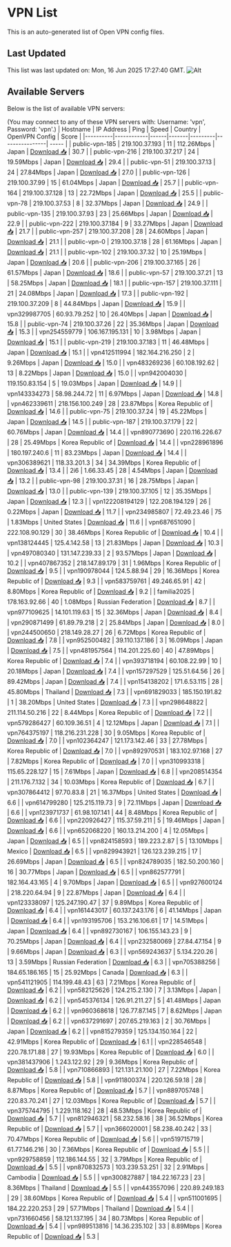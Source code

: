# VPN List

This is an auto-generated list of Open VPN config files.

## Last Updated

This list was last updated on: Mon, 16 Jun 2025 17:27:40 GMT.
![Alt](https://repobeats.axiom.co/api/embed/186b98318ef1479477931607c1ad7d823f12451f.svg "Repobeats analytics image")

## Available Servers

Below is the list of available VPN servers:

(You may connect to any of these VPN servers with: Username: 'vpn', Password: 'vpn'.)
| Hostname | IP Address | Ping | Speed | Country | OpenVPN Config | Score |
|----------|------------|------|-------|---------|----------------| ----- |
| public-vpn-185 | 219.100.37.193 | 11 | 112.26Mbps | Japan | [Download 📥](./configs/server_0_JP.ovpn) | 30.7 |
| public-vpn-216 | 219.100.37.217 | 24 | 19.59Mbps | Japan | [Download 📥](./configs/server_1_JP.ovpn) | 29.4 |
| public-vpn-51 | 219.100.37.13 | 24 | 27.84Mbps | Japan | [Download 📥](./configs/server_2_JP.ovpn) | 27.0 |
| public-vpn-126 | 219.100.37.99 | 15 | 61.04Mbps | Japan | [Download 📥](./configs/server_3_JP.ovpn) | 25.7 |
| public-vpn-164 | 219.100.37.128 | 13 | 22.72Mbps | Japan | [Download 📥](./configs/server_4_JP.ovpn) | 25.5 |
| public-vpn-78 | 219.100.37.53 | 8 | 32.37Mbps | Japan | [Download 📥](./configs/server_5_JP.ovpn) | 24.9 |
| public-vpn-135 | 219.100.37.93 | 23 | 25.66Mbps | Japan | [Download 📥](./configs/server_6_JP.ovpn) | 22.9 |
| public-vpn-222 | 219.100.37.184 | 9 | 33.27Mbps | Japan | [Download 📥](./configs/server_7_JP.ovpn) | 21.7 |
| public-vpn-257 | 219.100.37.208 | 28 | 24.60Mbps | Japan | [Download 📥](./configs/server_8_JP.ovpn) | 21.1 |
| public-vpn-0 | 219.100.37.18 | 28 | 61.16Mbps | Japan | [Download 📥](./configs/server_9_JP.ovpn) | 21.1 |
| public-vpn-102 | 219.100.37.32 | 10 | 25.19Mbps | Japan | [Download 📥](./configs/server_10_JP.ovpn) | 20.6 |
| public-vpn-206 | 219.100.37.165 | 26 | 61.57Mbps | Japan | [Download 📥](./configs/server_11_JP.ovpn) | 18.6 |
| public-vpn-57 | 219.100.37.21 | 13 | 58.25Mbps | Japan | [Download 📥](./configs/server_12_JP.ovpn) | 18.1 |
| public-vpn-157 | 219.100.37.111 | 21 | 24.08Mbps | Japan | [Download 📥](./configs/server_13_JP.ovpn) | 17.3 |
| public-vpn-192 | 219.100.37.209 | 8 | 44.84Mbps | Japan | [Download 📥](./configs/server_14_JP.ovpn) | 15.9 |
| vpn329987705 | 60.93.79.252 | 10 | 26.40Mbps | Japan | [Download 📥](./configs/server_15_JP.ovpn) | 15.8 |
| public-vpn-74 | 219.100.37.26 | 22 | 35.36Mbps | Japan | [Download 📥](./configs/server_16_JP.ovpn) | 15.3 |
| vpn254559779 | 106.167.195.131 | 10 | 3.98Mbps | Japan | [Download 📥](./configs/server_17_JP.ovpn) | 15.1 |
| public-vpn-219 | 219.100.37.183 | 11 | 46.48Mbps | Japan | [Download 📥](./configs/server_18_JP.ovpn) | 15.1 |
| vpn412511994 | 182.164.216.250 | 2 | 9.26Mbps | Japan | [Download 📥](./configs/server_19_JP.ovpn) | 15.0 |
| vpn483269236 | 60.108.192.62 | 13 | 8.22Mbps | Japan | [Download 📥](./configs/server_20_JP.ovpn) | 15.0 |
| vpn942004030 | 119.150.83.154 | 5 | 19.03Mbps | Japan | [Download 📥](./configs/server_21_JP.ovpn) | 14.9 |
| vpn143334273 | 58.98.244.72 | 11 | 6.97Mbps | Japan | [Download 📥](./configs/server_22_JP.ovpn) | 14.8 |
| vpn462339611 | 218.156.100.249 | 28 | 23.87Mbps | Korea Republic of | [Download 📥](./configs/server_23_KR.ovpn) | 14.6 |
| public-vpn-75 | 219.100.37.24 | 19 | 45.22Mbps | Japan | [Download 📥](./configs/server_24_JP.ovpn) | 14.5 |
| public-vpn-187 | 219.100.37.179 | 22 | 60.76Mbps | Japan | [Download 📥](./configs/server_25_JP.ovpn) | 14.4 |
| vpn890773690 | 220.116.226.67 | 28 | 25.49Mbps | Korea Republic of | [Download 📥](./configs/server_26_KR.ovpn) | 14.4 |
| vpn228961896 | 180.197.240.6 | 11 | 83.23Mbps | Japan | [Download 📥](./configs/server_27_JP.ovpn) | 14.4 |
| vpn306389621 | 118.33.201.3 | 34 | 34.39Mbps | Korea Republic of | [Download 📥](./configs/server_28_KR.ovpn) | 13.4 |
| 2i6 | 1.66.33.45 | 28 | 4.54Mbps | Japan | [Download 📥](./configs/server_29_JP.ovpn) | 13.2 |
| public-vpn-98 | 219.100.37.31 | 16 | 28.75Mbps | Japan | [Download 📥](./configs/server_30_JP.ovpn) | 13.0 |
| public-vpn-139 | 219.100.37.105 | 12 | 35.35Mbps | Japan | [Download 📥](./configs/server_31_JP.ovpn) | 12.3 |
| vpn122208194129 | 122.208.194.129 | 26 | 0.22Mbps | Japan | [Download 📥](./configs/server_32_JP.ovpn) | 11.7 |
| vpn234985807 | 72.49.23.46 | 75 | 1.83Mbps | United States | [Download 📥](./configs/server_33_US.ovpn) | 11.6 |
| vpn687651090 | 222.108.90.129 | 30 | 38.46Mbps | Korea Republic of | [Download 📥](./configs/server_34_KR.ovpn) | 10.4 |
| vpn138124445 | 125.4.142.58 | 13 | 21.83Mbps | Japan | [Download 📥](./configs/server_35_JP.ovpn) | 10.3 |
| vpn497080340 | 131.147.239.33 | 2 | 93.57Mbps | Japan | [Download 📥](./configs/server_36_JP.ovpn) | 10.2 |
| vpn407867352 | 218.147.89.179 | 31 | 1.96Mbps | Korea Republic of | [Download 📥](./configs/server_37_KR.ovpn) | 9.5 |
| vpn190978044 | 124.5.88.94 | 29 | 16.36Mbps | Korea Republic of | [Download 📥](./configs/server_38_KR.ovpn) | 9.3 |
| vpn583759761 | 49.246.65.91 | 42 | 8.80Mbps | Korea Republic of | [Download 📥](./configs/server_39_KR.ovpn) | 9.2 |
| familia2025 | 178.163.92.66 | 40 | 1.08Mbps | Russian Federation | [Download 📥](./configs/server_40_RU.ovpn) | 8.7 |
| vpn977109625 | 14.101.119.63 | 15 | 32.36Mbps | Japan | [Download 📥](./configs/server_41_JP.ovpn) | 8.4 |
| vpn290871499 | 61.89.79.218 | 2 | 25.84Mbps | Japan | [Download 📥](./configs/server_42_JP.ovpn) | 8.0 |
| vpn244500650 | 218.149.28.27 | 26 | 6.72Mbps | Korea Republic of | [Download 📥](./configs/server_43_KR.ovpn) | 7.8 |
| vpn952500482 | 39.110.137.186 | 3 | 16.09Mbps | Japan | [Download 📥](./configs/server_44_JP.ovpn) | 7.5 |
| vpn481957564 | 114.201.225.60 | 40 | 47.89Mbps | Korea Republic of | [Download 📥](./configs/server_45_KR.ovpn) | 7.4 |
| vpn393718194 | 60.108.22.99 | 10 | 20.18Mbps | Japan | [Download 📥](./configs/server_46_JP.ovpn) | 7.4 |
| vpn157297529 | 125.51.64.56 | 26 | 89.42Mbps | Japan | [Download 📥](./configs/server_47_JP.ovpn) | 7.4 |
| vpn154138202 | 171.6.53.115 | 28 | 45.80Mbps | Thailand | [Download 📥](./configs/server_48_TH.ovpn) | 7.3 |
| vpn691829033 | 185.150.191.82 | 1 | 38.20Mbps | United States | [Download 📥](./configs/server_49_US.ovpn) | 7.3 |
| vpn298648822 | 211.114.50.216 | 22 | 8.44Mbps | Korea Republic of | [Download 📥](./configs/server_50_KR.ovpn) | 7.2 |
| vpn579286427 | 60.109.36.51 | 4 | 12.12Mbps | Japan | [Download 📥](./configs/server_51_JP.ovpn) | 7.1 |
| vpn764375197 | 118.216.231.228 | 30 | 9.05Mbps | Korea Republic of | [Download 📥](./configs/server_52_KR.ovpn) | 7.0 |
| vpn102364247 | 121.173.142.46 | 33 | 27.78Mbps | Korea Republic of | [Download 📥](./configs/server_53_KR.ovpn) | 7.0 |
| vpn892970531 | 183.102.97.168 | 27 | 7.82Mbps | Korea Republic of | [Download 📥](./configs/server_54_KR.ovpn) | 7.0 |
| vpn310993318 | 115.65.228.127 | 15 | 7.61Mbps | Japan | [Download 📥](./configs/server_55_JP.ovpn) | 6.8 |
| vpn208514354 | 211.176.7.132 | 34 | 10.03Mbps | Korea Republic of | [Download 📥](./configs/server_56_KR.ovpn) | 6.7 |
| vpn307864412 | 97.70.83.8 | 21 | 16.37Mbps | United States | [Download 📥](./configs/server_57_US.ovpn) | 6.6 |
| vpn614799280 | 125.215.119.73 | 9 | 72.11Mbps | Japan | [Download 📥](./configs/server_58_JP.ovpn) | 6.6 |
| vpn123971737 | 61.98.107.141 | 44 | 8.48Mbps | Korea Republic of | [Download 📥](./configs/server_59_KR.ovpn) | 6.6 |
| vpn220926427 | 115.37.59.211 | 5 | 19.46Mbps | Japan | [Download 📥](./configs/server_60_JP.ovpn) | 6.6 |
| vpn652068220 | 160.13.214.200 | 4 | 12.05Mbps | Japan | [Download 📥](./configs/server_61_JP.ovpn) | 6.5 |
| vpn824158593 | 189.223.2.87 | 5 | 13.10Mbps | Mexico | [Download 📥](./configs/server_62_MX.ovpn) | 6.5 |
| vpn829943921 | 126.123.239.215 | 17 | 26.69Mbps | Japan | [Download 📥](./configs/server_63_JP.ovpn) | 6.5 |
| vpn824789035 | 182.50.200.160 | 16 | 30.77Mbps | Japan | [Download 📥](./configs/server_64_JP.ovpn) | 6.5 |
| vpn862577791 | 182.164.43.165 | 4 | 9.70Mbps | Japan | [Download 📥](./configs/server_65_JP.ovpn) | 6.5 |
| vpn927600124 | 218.220.64.94 | 9 | 22.87Mbps | Japan | [Download 📥](./configs/server_66_JP.ovpn) | 6.4 |
| vpn123338097 | 125.247.190.47 | 37 | 9.89Mbps | Korea Republic of | [Download 📥](./configs/server_67_KR.ovpn) | 6.4 |
| vpn161443017 | 60.137.243.176 | 6 | 41.14Mbps | Japan | [Download 📥](./configs/server_68_JP.ovpn) | 6.4 |
| vpn193195706 | 153.216.106.61 | 17 | 14.51Mbps | Japan | [Download 📥](./configs/server_69_JP.ovpn) | 6.4 |
| vpn892730167 | 106.155.143.23 | 9 | 70.25Mbps | Japan | [Download 📥](./configs/server_70_JP.ovpn) | 6.4 |
| vpn232580069 | 27.84.47.154 | 9 | 9.66Mbps | Japan | [Download 📥](./configs/server_71_JP.ovpn) | 6.3 |
| vpn569243637 | 5.134.220.26 | 13 | 3.59Mbps | Russian Federation | [Download 📥](./configs/server_72_RU.ovpn) | 6.3 |
| vpn705388256 | 184.65.186.165 | 15 | 25.92Mbps | Canada | [Download 📥](./configs/server_73_CA.ovpn) | 6.3 |
| vpn541121905 | 114.199.48.43 | 63 | 7.21Mbps | Korea Republic of | [Download 📥](./configs/server_74_KR.ovpn) | 6.2 |
| vpn582125626 | 124.215.2.130 | 7 | 3.13Mbps | Japan | [Download 📥](./configs/server_75_JP.ovpn) | 6.2 |
| vpn545376134 | 126.91.211.27 | 5 | 41.48Mbps | Japan | [Download 📥](./configs/server_76_JP.ovpn) | 6.2 |
| vpn960368618 | 126.77.87.145 | 7 | 8.62Mbps | Japan | [Download 📥](./configs/server_77_JP.ovpn) | 6.2 |
| vpn637291697 | 207.65.219.163 | 2 | 30.76Mbps | Japan | [Download 📥](./configs/server_78_JP.ovpn) | 6.2 |
| vpn815279359 | 125.134.150.164 | 22 | 42.91Mbps | Korea Republic of | [Download 📥](./configs/server_79_KR.ovpn) | 6.1 |
| vpn228546548 | 220.78.171.88 | 27 | 19.93Mbps | Korea Republic of | [Download 📥](./configs/server_80_KR.ovpn) | 6.0 |
| vpn381437906 | 1.243.122.92 | 29 | 9.36Mbps | Korea Republic of | [Download 📥](./configs/server_81_KR.ovpn) | 5.8 |
| vpn710866893 | 121.131.21.100 | 27 | 7.22Mbps | Korea Republic of | [Download 📥](./configs/server_82_KR.ovpn) | 5.8 |
| vpn911800374 | 220.126.59.18 | 28 | 8.87Mbps | Korea Republic of | [Download 📥](./configs/server_83_KR.ovpn) | 5.7 |
| vpn889705748 | 220.83.70.241 | 27 | 12.03Mbps | Korea Republic of | [Download 📥](./configs/server_84_KR.ovpn) | 5.7 |
| vpn375744795 | 1.229.118.162 | 28 | 48.53Mbps | Korea Republic of | [Download 📥](./configs/server_85_KR.ovpn) | 5.7 |
| vpn812946321 | 58.232.58.16 | 38 | 36.52Mbps | Korea Republic of | [Download 📥](./configs/server_86_KR.ovpn) | 5.7 |
| vpn366020001 | 58.238.40.242 | 33 | 70.47Mbps | Korea Republic of | [Download 📥](./configs/server_87_KR.ovpn) | 5.6 |
| vpn519715719 | 61.77.146.216 | 30 | 7.36Mbps | Korea Republic of | [Download 📥](./configs/server_88_KR.ovpn) | 5.5 |
| vpn929758859 | 112.186.144.55 | 32 | 3.79Mbps | Korea Republic of | [Download 📥](./configs/server_89_KR.ovpn) | 5.5 |
| vpn870832573 | 103.239.53.251 | 32 | 2.91Mbps | Cambodia | [Download 📥](./configs/server_90_KH.ovpn) | 5.5 |
| vpn300827887 | 184.22.167.23 | 23 | 8.36Mbps | Thailand | [Download 📥](./configs/server_91_TH.ovpn) | 5.5 |
| vpn443557096 | 220.89.249.183 | 29 | 38.60Mbps | Korea Republic of | [Download 📥](./configs/server_92_KR.ovpn) | 5.4 |
| vpn511001695 | 184.22.220.253 | 29 | 57.71Mbps | Thailand | [Download 📥](./configs/server_93_TH.ovpn) | 5.4 |
| vpn731660456 | 58.121.137.195 | 34 | 80.73Mbps | Korea Republic of | [Download 📥](./configs/server_94_KR.ovpn) | 5.4 |
| vpn989513816 | 14.36.235.102 | 33 | 8.89Mbps | Korea Republic of | [Download 📥](./configs/server_95_KR.ovpn) | 5.3 |
